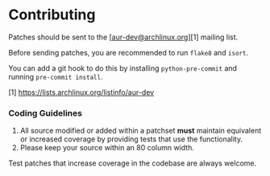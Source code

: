 # Contributing

Patches should be sent to the [aur-dev@archlinux.org][1] mailing list.

Before sending patches, you are recommended to run `flake8` and `isort`.

You can add a git hook to do this by installing `python-pre-commit` and running
`pre-commit install`.

[1] https://lists.archlinux.org/listinfo/aur-dev

### Coding Guidelines

1. All source modified or added within a patchset **must** maintain equivalent or increased coverage by providing tests that use the functionality.
2. Please keep your source within an 80 column width.

Test patches that increase coverage in the codebase are always welcome.